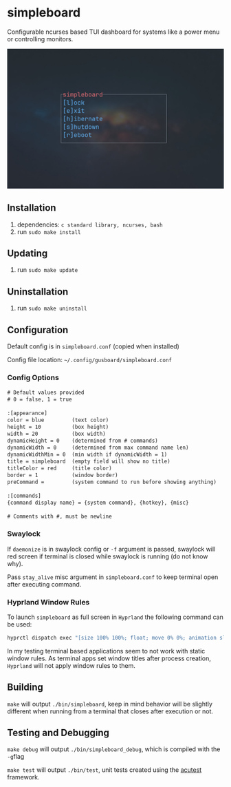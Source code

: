 # simpleboard

Configurable ncurses based TUI dashboard for systems like a power menu or controlling monitors.

![Screenshot of simpleboard utility](/simpleboard.jpg?raw=true)

## Installation

1. dependencies: `c standard library, ncurses, bash`
2. run `sudo make install`

## Updating

1. run `sudo make update`

## Uninstallation

1. run `sudo make uninstall`

## Configuration

Default config is in `simpleboard.conf` (copied when installed)

Config file location: `~/.config/gusboard/simpleboard.conf`

### Config Options

```
# Default values provided
# 0 = false, 1 = true

:[appearance]
color = blue         (text color)
height = 10          (box height)
width = 20           (box width)
dynamicHeight = 0    (determined from # commands)
dynamicWidth = 0     (determined from max command name len)
dynamicWidthMin = 0  (min width if dynamicWidth = 1)
title = simpleboard  (empty field will show no title)
titleColor = red     (title color)
border = 1           (window border)
preCommand =         (system command to run before showing anything)

:[commands]
{command display name} = {system command}, {hotkey}, {misc}

# Comments with #, must be newline
```

### Swaylock

If `daemonize` is in swaylock config or `-f` argument is passed, swaylock will red screen if terminal is closed while swaylock is running (do not know why).

Pass `stay_alive` misc argument in `simpleboard.conf` to keep terminal open after executing command.

### Hyprland Window Rules

To launch `simpleboard` as full screen in `Hyprland` the following command can be used:

```sh
hyprctl dispatch exec "[size 100% 100%; float; move 0% 0%; animation slide]" "kitty -e simpleboard"
```

In my testing terminal based applications seem to not work with static window rules. As terminal apps set window titles after process creation, `Hyprland` will not apply window rules to them.

## Building

`make` will output `./bin/simpleboard`, keep in mind behavior will be slightly different when running from a terminal that closes after execution or not.

## Testing and Debugging

`make debug` will output `./bin/simpleboard_debug`, which is compiled with the `-g`flag

`make test` will output `./bin/test`, unit tests created using the [acutest](https://github.com/mity/acutest) framework.
